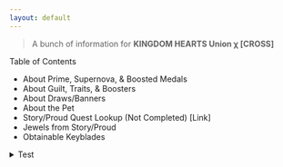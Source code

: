 ```yaml
---
layout: default
---
```


>A bunch of information for **KINGDOM HEARTS Union χ [CROSS]**


Table of Contents
- About Prime, Supernova, & Boosted Medals
- About Guilt, Traits, & Boosters
- About Draws/Banners
- About the Pet
- Story/Proud Quest Lookup (Not Completed) [Link]
- Jewels from Story/Proud
- Obtainable Keyblades

<details><summary>Test</summary>
<p>
  
## oh mau god

</p>
</details>
